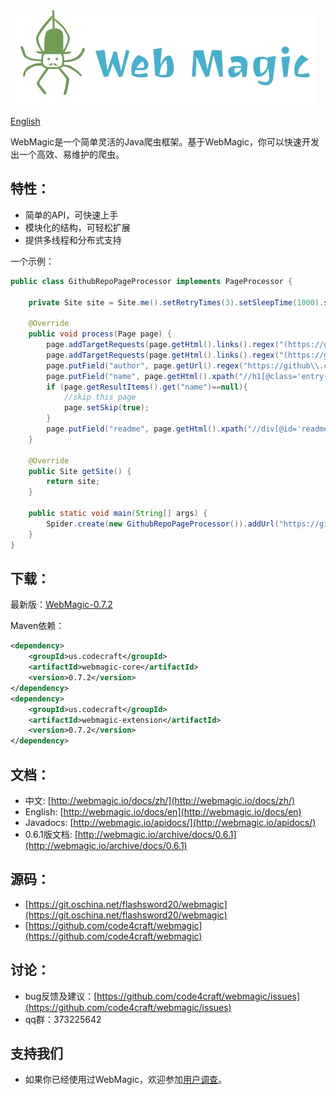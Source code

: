 
![](/images/logo.jpeg)

[English](/en/)

WebMagic是一个简单灵活的Java爬虫框架。基于WebMagic，你可以快速开发出一个高效、易维护的爬虫。

## 特性：

* 简单的API，可快速上手
* 模块化的结构，可轻松扩展
* 提供多线程和分布式支持

一个示例：

```java
public class GithubRepoPageProcessor implements PageProcessor {

    private Site site = Site.me().setRetryTimes(3).setSleepTime(1000).setTimeOut(10000);

    @Override
    public void process(Page page) {
        page.addTargetRequests(page.getHtml().links().regex("(https://github\\.com/[\\w\\-]+/[\\w\\-]+)").all());
        page.addTargetRequests(page.getHtml().links().regex("(https://github\\.com/[\\w\\-])").all());
        page.putField("author", page.getUrl().regex("https://github\\.com/(\\w+)/.*").toString());
        page.putField("name", page.getHtml().xpath("//h1[@class='entry-title public']/strong/a/text()").toString());
        if (page.getResultItems().get("name")==null){
            //skip this page
            page.setSkip(true);
        }
        page.putField("readme", page.getHtml().xpath("//div[@id='readme']/tidyText()"));
    }

    @Override
    public Site getSite() {
        return site;
    }

    public static void main(String[] args) {
        Spider.create(new GithubRepoPageProcessor()).addUrl("https://github.com/code4craft").thread(5).run();
    }
}
```

## 下载：

最新版：[WebMagic-0.7.2](https://github.com/code4craft/webmagic/releases/tag/WebMagic-0.7.2)

Maven依赖：

```xml
<dependency>
    <groupId>us.codecraft</groupId>
    <artifactId>webmagic-core</artifactId>
    <version>0.7.2</version>
</dependency>
<dependency>
    <groupId>us.codecraft</groupId>
    <artifactId>webmagic-extension</artifactId>
    <version>0.7.2</version>
</dependency>
```

## 文档：

* 中文: [http://webmagic.io/docs/zh/](http://webmagic.io/docs/zh/)
* English: [http://webmagic.io/docs/en](http://webmagic.io/docs/en)
* Javadocs: [http://webmagic.io/apidocs/](http://webmagic.io/apidocs/)
* 0.6.1版文档: [http://webmagic.io/archive/docs/0.6.1](http://webmagic.io/archive/docs/0.6.1)

## 源码：

* [https://git.oschina.net/flashsword20/webmagic](https://git.oschina.net/flashsword20/webmagic)
* [https://github.com/code4craft/webmagic](https://github.com/code4craft/webmagic)

## 讨论：

* bug反馈及建议：[https://github.com/code4craft/webmagic/issues](https://github.com/code4craft/webmagic/issues)
* qq群：373225642

## 支持我们

* 如果你已经使用过WebMagic，欢迎参加[用户调查](https://jinshuju.net/f/d5CNTi)。
